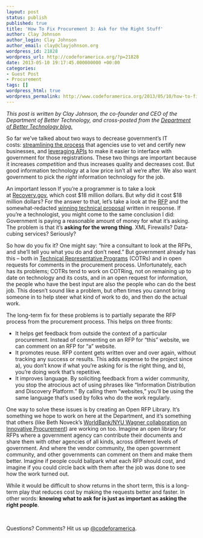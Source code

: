 ```yaml
---
layout: post
status: publish
published: true
title: 'How To Fix Procurement 3: Ask for the Right Stuff'
author: Clay Johnson
author_login: Clay Johnson
author_email: clay@clayjohnson.org
wordpress_id: 21828
wordpress_url: http://codeforamerica.org/?p=21828
date: 2013-05-10 19:17:45.000000000 +00:00
categories:
- Guest Post
- Procurement
tags: []
wordpress_html: true
wordpress_permalink: http://www.codeforamerica.org/2013/05/10/how-to-fix-procurement-3-ask-for-the-right-stuff/
---
```


<p><em>This post is written by Clay Johnson, the co-founder and CEO of the Department of Better Technology, and cross-posted from the <a href="http://www.dobt.co/Fixing-Procurement-1-Fix-Registration/" target="_blank">Department of Better Technology blog.</a> </em></p>
<p>So far we’ve talked about two ways to decrease government’s IT costs: <a href="http://www.dobt.co/Fixing-Procurement-1-Fix-Registration/">streamlining the process</a> that agencies use to vet and certify new businesses, and <a href="http://www.dobt.co/Fixing-Procurement-2-Up-The-API-Game/">leveraging APIs</a> to make it easier to interface with government for those registrations. These two things are important because it increases <em>competition</em> and thus increases quality and decreases cost. But good information technology at a low price isn’t all we’re after. We also want government to pick the <em>right</em> information technology for the job.</p>
<p>An important lesson If you’re a programmer is to take a look at <a href="http://recovery.gov/">Recovery.gov</a>, which cost $18 million dollars. But <em>why</em> did it cost $18 million dollars? For the answer to that, let’s take a look at the <a href="http://www.scribd.com/doc/16515421/RAT-Board-Solicitation">RFP</a> and the somewhat-redacted <a href="http://www.scribd.com/doc/18061677/508-Second-Modification-Technical-Proposal">winning technical proposal</a> written in response. If you’re a technologist, you might come to the same conclusion I did: Government is paying a reasonable amount of money for what it’s asking. The problem is that it’s <strong>asking for the wrong thing</strong>. XML Firewalls? Data-cubing services? Seriously?</p>
<p>So how do you fix it? One might say: “hire a consultant to look at the RFPs, and she’ll tell you what you do and don’t need.” But government already has this – both in <a href="http://en.wikipedia.org/wiki/Contracting_Officer's_Technical_Representative">Technical Representative Programs</a> (COTRs) and in open requests for comments in the procurement process. Unfortunately, each has its problems; COTRs tend to work on COTRing, not on remaining up to date on technology and its costs, and in an open request for information, the people who have the best input are also the people who can do the best job. This doesn’t sound like a problem, but often times you cannot bring someone in to help steer what kind of work to do, and then do the actual work.</p>
<p>The long-term fix for these problems is to partially separate the RFP process from the procurement process. This helps on three fronts:</p>
<ul>
<li>It helps get feedback from outside the context of a particular procurement. Instead of commenting on an RFP for “this” website, we can comment on an RFP for “a” website.</li>
<li>It promotes reuse. RFP content gets written over and over again, without tracking any success or results. This adds expense to the project since a), you don’t know if what you’re asking for is the right thing, and b), you’re doing work that’s repetitive.</li>
<li>It improves language. By soliciting feedback from a wider community, you stop the atrocious act of using phrases like “Information Distribution and Discovery Platform.” By calling them “websites,” you’ll be using the same language that’s used by folks who do the work regularly.</li>
</ul>
<p>One way to solve these issues is by creating an Open RFP Library. It’s something we hope to work on here at the Department, and it’s something that others (like Beth Noveck’s <a href="http://wagner.nyu.edu/faculty/facultyDetail.php?whereField=facultyID&amp;whereValue=818&amp;display=projects">WorldBank/NYU Wagner collaboration on Innovative Procurement</a>) are working on too. Imagine an open library for RFPs where a government agency can contribute their documents and share them with other agencies of all kinds, across different levels of government. And where the vendor community, the open government community, and other governments can comment on them and make them better. Imagine if people could ballpark what each RFP should cost, and imagine if you could circle back with them after the job was done to see how the work turned out.</p>
<p>While it would be difficult to show returns in the short term, this is a long-term play that reduces cost by making the requests better and faster. In other words: <strong>knowing what to ask for is just as important as asking the right people</strong>.</p>
<p> </p>
<p>Questions? Comments? Hit us up <a href="http://twitter.com/codeforamerica" target="_blank">@codeforamerica</a>.</p>
